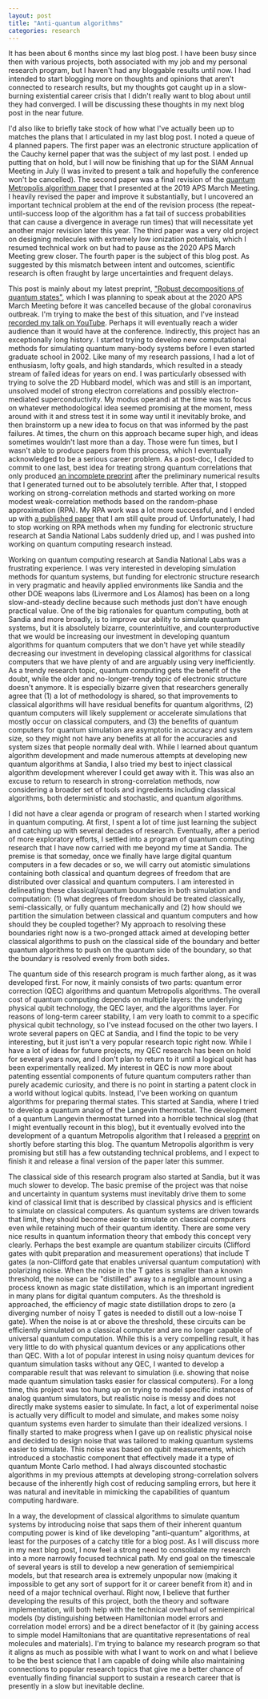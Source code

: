 ```yaml
---
layout: post
title: "Anti-quantum algorithms"
categories: research
---
```


It has been about 6 months since my last blog post.
I have been busy since then with various projects, both associated with my job and my personal research program,
 but I haven't had any bloggable results until now.
I had intended to start blogging more on thoughts and opinions that aren't connected to research results,
 but my thoughts got caught up in a slow-burning existential career crisis that I didn't really want to blog about until they had converged.
I will be discussing these thoughts in my next blog post in the near future.

I'd also like to briefly take stock of how what I've actually been up to matches the plans that I articulated in my last blog post.
I noted a queue of 4 planned papers.
The first paper was an electronic structure application of the Cauchy kernel paper that was the subject of my last post.
I ended up putting that on hold,
 but I will now be finishing that up for the SIAM Annual Meeting in July (I was invited to present a talk and hopefully the conference won't be cancelled).
The second paper was a final revision of the [quantum Metropolis algorithm paper](https://arxiv.org/abs/1903.01451) that I presented at the 2019 APS March Meeting.
I heavily revised the paper and improve it substantially,
 but I uncovered an important technical problem at the end of the revision process
 (the repeat-until-success loop of the algorithm has a fat tail of success probabilities that can cause a divergence in average run times)
 that will necessitate yet another major revision later this year.
The third paper was a very old project on designing molecules with extremely low ionization potentials,
 which I resumed technical work on but had to pause as the 2020 APS March Meeting grew closer.
The fourth paper is the subject of this blog post.
As suggested by this mismatch between intent and outcomes,
 scientific research is often fraught by large uncertainties and frequent delays.

This post is mainly about my latest preprint, ["Robust decompositions of quantum states"](https://arxiv.org/abs/2003.04171),
 which I was planning to speak about at the 2020 APS March Meeting before it was cancelled because of the global coronavirus outbreak.
I'm trying to make the best of this situation, and I've instead [recorded my talk on YouTube](https://youtu.be/sUka7hj5e_E).
Perhaps it will eventually reach a wider audience than it would have at the conference.
Indirectly, this project has an exceptionally long history.
I started trying to develop new computational methods for simulating quantum many-body systems before I even started graduate school in 2002.
Like many of my research passions, I had a lot of enthusiasm, lofty goals, and high standards, which resulted in a steady stream of failed ideas for years on end.
I was particularly obsessed with trying to solve the 2D Hubbard model,
 which was and still is an important, unsolved model of strong electron correlations and possibly electron-mediated superconductivity.
My modus operandi at the time was to focus on whatever methodological idea seemed promising at the moment,
  mess around with it and stress test it in some way until it inevitably broke,
  and then brainstorm up a new idea to focus on that was informed by the past failures.
At times, the churn on this approach became super high, and ideas sometimes wouldn't last more than a day.
Those were fun times, but I wasn't able to produce papers from this process, which I eventually acknowledged to be a serious career problem.
As a post-doc, I decided to commit to one last, best idea for treating strong quantum correlations that only produced [an incomplete preprint](https://arxiv.org/abs/1003.2596)
 after the preliminary numerical results that I generated turned out to be absolutely terrible.
After that, I stopped working on strong-correlation methods and started working on more modest weak-correlation methods based on the random-phase approximation (RPA).
My RPA work was a lot more successful, and I ended up with [a published paper](https://doi.org/10.1063/1.4855255) that I am still quite proud of.
Unfortunately, I had to stop working on RPA methods when my funding for electronic structure research at Sandia National Labs suddenly dried up,
 and I was pushed into working on quantum computing research instead.

Working on quantum computing research at Sandia National Labs was a frustrating experience.
I was very interested in developing simulation methods for quantum systems,
 but funding for electronic structure research in very pragmatic and heavily applied environments like Sandia and the other DOE weapons labs (Livermore and Los Alamos)
 has been on a long slow-and-steady decline because such methods just don't have enough practical value.
One of the big rationales for quantum computing, both at Sandia and more broadly,
 is to improve our ability to simulate quantum systems,
 but it is absolutely bizarre, counterintuitive, and counterproductive that we would be increasing our investment in developing
 quantum algorithms for quantum computers that we don't have yet while steadily decreasing our investment in developing classical algorithms
 for classical computers that we have plenty of and are arguably using very inefficiently.
As a trendy research topic, quantum computing gets the benefit of the doubt, while the older and no-longer-trendy topic of electronic structure doesn't anymore.
It is especially bizarre given that researchers generally agree that
 (1) a lot of methodology is shared, so that improvements to classical algorithms will have residual benefits for quantum algorithms,
 (2) quantum computers will likely supplement or accelerate simulations that mostly occur on classical computers, and
 (3) the benefits of quantum computers for quantum simulation are asymptotic in accuracy and system size,
 so they might not have any benefits at all for the accuracies and system sizes that people normally deal with.
While I learned about quantum algorithm development and made numerous attempts at developing new quantum algorithms at Sandia,
 I also tried my best to inject classical algorithm development wherever I could get away with it.
This was also an excuse to return to research in strong-correlation methods, now considering a broader set of tools and ingredients
 including classical algorithms, both deterministic and stochastic, and quantum algorithms.

I did not have a clear agenda or program of research when I started working in quantum computing.
At first, I spent a lot of time just learning the subject and catching up with several decades of research.
Eventually, after a period of more exploratory efforts, I settled into a program of quantum computing research
 that I have now carried with me beyond my time at Sandia.
The premise is that someday, once we finally have large digital quantum computers in a few decades or so,
 we will carry out atomistic simulations containing both classical and quantum degrees of freedom
 that are distributed over classical and quantum computers.
I am interested in delineating these classical/quantum boundaries in both simulation and computation:
 (1) what degrees of freedom should be treated classically, semi-classically, or fully quantum mechanically and
 (2) how should we partition the simulation between classical and quantum computers and how should they be coupled together?
My approach to resolving these boundaries right now is a two-pronged attack
 aimed at developing better classical algorithms to push on the classical side of the boundary
 and better quantum algorithms to push on the quantum side of the boundary,
 so that the boundary is resolved evenly from both sides.

The quantum side of this research program is much farther along, as it was developed first.
For now, it mainly consists of two parts: quantum error correction (QEC) algorithms and quantum Metropolis algorithms.
The overall cost of quantum computing depends on multiple layers: the underlying physical qubit technology,
 the QEC layer, and the algorithms layer.
For reasons of long-term career stability, I am very loath to commit to a specific physical qubit technology,
 so I've instead focused on the other two layers.
I wrote several papers on QEC at Sandia, and I find the topic to be very interesting, but it just isn't a very popular research topic right now.
While I have a lot of ideas for future projects, my QEC research has been on hold for several years now,
 and I don't plan to return to it until a logical qubit has been experimentally realized.
My interest in QEC is now more about patenting essential components of future quantum computers rather than purely academic curiosity,
 and there is no point in starting a patent clock in a world without logical qubits.
Instead, I've been working on quantum algorithms for preparing thermal states.
This started at Sandia, where I tried to develop a quantum analog of the Langevin thermostat.
The development of a quantum Langevin thermostat turned into a horrible technical slog (that I might eventually recount in this blog),
 but it eventually evolved into the development of a quantum Metropolis algorithm that I released a [preprint](https://arxiv.org/abs/1903.01451)
 on shortly before starting this blog.
The quantum Metropolis algorithm is very promising but still has a few outstanding technical problems,
 and I expect to finish it and release a final version of the paper later this summer.

The classical side of this research program also started at Sandia, but it was much slower to develop.
The basic premise of the project was that noise and uncertainty in quantum systems must inevitably drive them to some kind of classical limit
 that is described by classical physics and is efficient to simulate on classical computers.
As quantum systems are driven towards that limit, they should become easier to simulate on classical computers even while retaining much of their quantum identity.
There are some very nice results in quantum information theory that embody this concept very clearly.
Perhaps the best example are quantum stabilizer circuits (Clifford gates with qubit preparation and measurement operations)
 that include T gates (a non-Clifford gate that enables universal quantum computation) with polarizing noise.
When the noise in the T gates is smaller than a known threshold,
 the noise can be "distilled" away to a negligible amount using a process known as magic state distillation,
 which is an important ingredient in many plans for digital quantum computers.
As the threshold is approached, the efficiency of magic state distillation drops to zero (a diverging number of noisy T gates is needed to distill out a low-noise T gate).
When the noise is at or above the threshold, these circuits can be efficiently simulated on a classical computer
 and are no longer capable of universal quantum computation.
While this is a very compelling result, it has very little to do with physical quantum devices or any applications other than QEC.
With a lot of popular interest in using noisy quantum devices for quantum simulation tasks without any QEC,
 I wanted to develop a comparable result that was relevant to simulation (i.e. showing that noise made quantum simulation tasks easier for classical computers).
For a long time, this project was too hung up on trying to model specific instances of analog quantum simulators,
 but realistic noise is messy and does not directly make systems easier to simulate.
In fact, a lot of experimental noise is actually very difficult to model and simulate,
 and makes some noisy quantum systems even harder to simulate than their idealized versions.
I finally started to make progress when I gave up on realistic physical noise
 and decided to design noise that was tailored to making quantum systems easier to simulate.
This noise was based on qubit measurements, which introduced a stochastic component that effectively made it a type of quantum Monte Carlo method.
I had always discounted stochastic algorithms in my previous attempts at developing strong-correlation solvers
 because of the inherently high cost of reducing sampling errors,
 but here it was natural and inevitable in mimicking the capabilities of quantum computing hardware.

In a way, the development of classical algorithms to simulate quantum systems by introducing noise that saps them of their inherent quantum computing power
 is kind of like developing "anti-quantum" algorithms, at least for the purposes of a catchy title for a blog post.
As I will discuss more in my next blog post, I now feel a strong need to consolidate my research into a more narrowly focused technical path.
My end goal on the timescale of several years is still to develop a new generation of semiempirical models,
 but that research area is extremely unpopular now (making it impossible to get any sort of support for it or career benefit from it)
 and in need of a major technical overhaul.
Right now, I believe that further developing the results of this project, both the theory and software implementation,
 will both help with the technical overhaul of semiempirical models (by distinguishing between Hamiltonian model errors and correlation model errors)
 and be a direct benefactor of it (by gaining access to simple model Hamiltonians that are quantitative representations of real molecules and materials).
I'm trying to balance my research program so that it aligns as much as possible with what I want to work on and what I believe to be the best science that I am capable of doing
 while also maintaining connections to popular research topics that give me a better chance of eventually finding financial support to sustain a research career
 that is presently in a slow but inevitable decline.
